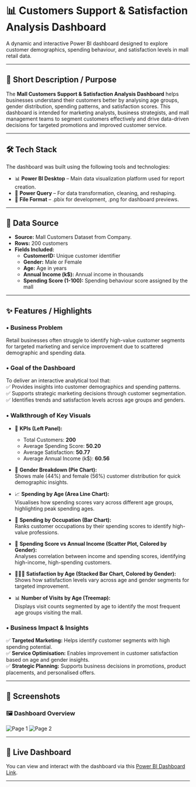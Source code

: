 # 📊 Customers Support & Satisfaction Analysis Dashboard

A dynamic and interactive Power BI dashboard designed to explore customer demographics, spending behaviour, and satisfaction levels in mall retail data.

---

## 🎯 Short Description / Purpose

The **Mall Customers Support & Satisfaction Analysis Dashboard** helps businesses understand their customers better by analysing age groups, gender distribution, spending patterns, and satisfaction scores. This dashboard is intended for marketing analysts, business strategists, and mall management teams to segment customers effectively and drive data-driven decisions for targeted promotions and improved customer service.

---

## 🛠️ Tech Stack

The dashboard was built using the following tools and technologies:

- 📊 **Power BI Desktop** – Main data visualization platform used for report creation.  
- 📂 **Power Query** – For data transformation, cleaning, and reshaping.
- 📁 **File Format** – .pbix for development, .png for dashboard previews.

---

## 📂 Data Source

- **Source:** Mall Customers Dataset from Company.  
- **Rows:** 200 customers  
- **Fields Included:**  
  - **CustomerID:** Unique customer identifier  
  - **Gender:** Male or Female  
  - **Age:** Age in years  
  - **Annual Income (k$):** Annual income in thousands  
  - **Spending Score (1-100):** Spending behaviour score assigned by the mall

---

## ✨ Features / Highlights

### • **Business Problem**

Retail businesses often struggle to identify high-value customer segments for targeted marketing and service improvement due to scattered demographic and spending data.

### • **Goal of the Dashboard**

To deliver an interactive analytical tool that:  
✅ Provides insights into customer demographics and spending patterns.  
✅ Supports strategic marketing decisions through customer segmentation.  
✅ Identifies trends and satisfaction levels across age groups and genders.

### • **Walkthrough of Key Visuals**

- 🎯 **KPIs (Left Panel):**  
  - Total Customers: **200**  
  - Average Spending Score: **50.20**  
  - Average Satisfaction: **50.77**  
  - Average Annual Income (k$): **60.56**

- 👥 **Gender Breakdown (Pie Chart):**  
  Shows male (44%) and female (56%) customer distribution for quick demographic insights.

- 📈 **Spending by Age (Area Line Chart):**  
  Visualises how spending scores vary across different age groups, highlighting peak spending ages.

- 💸 **Spending by Occupation (Bar Chart):**  
  Ranks customer occupations by their spending scores to identify high-value professions.

- 🔬 **Spending Score vs Annual Income (Scatter Plot, Colored by Gender):**  
  Analyses correlation between income and spending scores, identifying high-income, high-spending customers.

- 🧑‍🤝‍🧑 **Satisfaction by Age (Stacked Bar Chart, Colored by Gender):**  
  Shows how satisfaction levels vary across age and gender segments for targeted improvement.

- 📊 **Number of Visits by Age (Treemap):**  
  Displays visit counts segmented by age to identify the most frequent age groups visiting the mall.

### • **Business Impact & Insights**

✅ **Targeted Marketing:** Helps identify customer segments with high spending potential.  
✅ **Service Optimisation:** Enables improvement in customer satisfaction based on age and gender insights.  
✅ **Strategic Planning:** Supports business decisions in promotions, product placements, and personalised offers.

---

## 📸 Screenshots

### 🖼️ Dashboard Overview

![Page 1]()
![Page 2]()

---

## 🔗 Live Dashboard

You can view and interact with the dashboard via this [Power BI Dashboard Link](https://app.powerbi.com/view?r=eyJrIjoiOWFkZTkyYzgtOThkMy00OWRmLWE2YWEtZDFmMTZhNGUxNjIzIiwidCI6ImJiODdmYjg3LTlkMTUtNGI4My05ZDIyLTgwMTNkZDYyODc3MiJ9).

---

